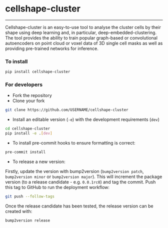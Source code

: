 # cellshape-cluster
___
Cellshape-cluster is an easy-to-use tool to analyse the cluster cells by their shape using deep learning and, in particular, deep-embedded-clustering. The tool provides the ability to train popular graph-based or convolutional autoencoders on point cloud or voxel data of 3D single cell masks as well as providing pre-trained networks for inference.


### To install
```bash
pip install cellshape-cluster
```

### For developers
* Fork the repository
* Clone your fork
```bash
git clone https://github.com/USERNAME/cellshape-cluster 
```
* Install an editable version (`-e`) with the development requirements (`dev`)
```bash
cd cellshape-cluster
pip install -e .[dev] 
```
* To install pre-commit hooks to ensure formatting is correct:
```bash
pre-commit install
```

* To release a new version:

Firstly, update the version with bump2version (`bump2version patch`, 
`bump2version minor` or `bump2version major`). This will increment the 
package version (to a release candidate - e.g. `0.0.1rc0`) and tag the 
commit. Push this tag to GitHub to run the deployment workflow:

```bash
git push --follow-tags
```

Once the release candidate has been tested, the release version can be created with:

```bash
bump2version release
```
